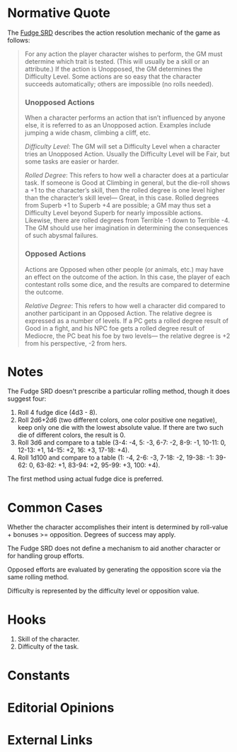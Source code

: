 # Normative Quote
The [Fudge SRD](http://www.sonic.net/~rknop/big/Omar/fudge/FudgeSRD.pdf) describes the action
resolution mechanic of the game as follows:

> For any action the player character wishes to perform, the GM must determine which trait is
> tested. (This will usually be a skill or an attribute.) If the action is Unopposed, the GM
> determines the Difficulty Level.  Some actions are so easy that the character succeeds
> automatically; others are impossible (no rolls needed).
>
> ### Unopposed Actions
> When a character performs an action that isn’t influenced by anyone else, it is referred to as an
> Unopposed action. Examples include jumping a wide chasm, climbing a cliff, etc.
>
> *Difficulty Level*: The GM will set a Difficulty Level when a character tries an Unopposed Action.
> Usually the Difficulty Level will be Fair, but some tasks are easier or harder.
>
> *Rolled Degree*: This refers to how well a character does at a particular task. If someone is Good
> at Climbing in general, but the die-roll shows a +1 to the character’s skill, then the rolled
> degree is one level higher than the character’s skill level— Great, in this case. Rolled degrees
> from Superb +1 to Superb +4 are possible; a GM may thus set a Difficulty Level beyond Superb for
> nearly impossible actions. Likewise, there are rolled degrees from Terrible -1 down to Terrible
> -4. The GM should use her imagination in determining the consequences of such abysmal failures.
>
> ### Opposed Actions
> Actions are Opposed when other people (or animals, etc.) may have an effect on the outcome of the
> action. In this case, the player of each contestant rolls some dice, and the results are compared
> to determine the outcome.
>
> *Relative Degree*: This refers to how well a character did compared to another participant in an
> Opposed Action.  The relative degree is expressed as a number of levels.  If a PC gets a rolled
> degree result of Good in a fight, and his NPC foe gets a rolled degree result of Mediocre, the PC
> beat his foe by two levels— the relative degree is +2 from his perspective, -2 from hers.

# Notes
The Fudge SRD doesn't prescribe a particular rolling method, though it does suggest four:
 1. Roll 4 fudge dice (4d3 - 8).
 2. Roll 2d6+2d6 (two different colors, one color positive one negative), keep only one die with the
 lowest absolute value. If there are two such die of different colors, the result is 0.
 3. Roll 3d6 and compare to a table (3-4: -4, 5: -3, 6-7: -2, 8-9: -1, 10-11: 0, 12-13: +1, 14-15:
 +2, 16: +3, 17-18: +4).
 4. Roll 1d100 and compare to a table (1: -4, 2-6: -3, 7-18: -2, 19-38: -1: 39-62: 0, 63-82: +1,
 83-94: +2, 95-99: +3, 100: +4).

The first method using actual fudge dice is preferred.

# Common Cases
Whether the character accomplishes their intent is determined by roll-value + bonuses >= opposition.
Degrees of success may apply.

The Fudge SRD does not define a mechanism to aid another character or for handling group efforts.

Opposed efforts are evaluated by generating the opposition score via the same rolling method.

Difficulty is represented by the difficulty level or opposition value.

# Hooks
1. Skill of the character.
2. Difficulty of the task.

# Constants

# Editorial Opinions

# External Links
